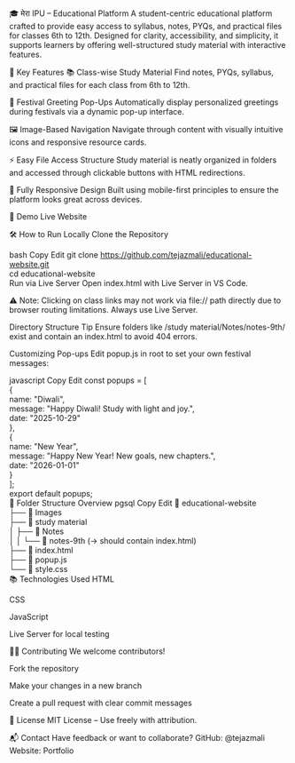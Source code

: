 🎓 मेरा IPU – Educational Platform
A student-centric educational platform crafted to provide easy access to syllabus, notes, PYQs, and practical files for classes 6th to 12th. Designed for clarity, accessibility, and simplicity, it supports learners by offering well-structured study material with interactive features.

🌟 Key Features
📚 Class-wise Study Material
Find notes, PYQs, syllabus, and practical files for each class from 6th to 12th.

🎉 Festival Greeting Pop-Ups
Automatically display personalized greetings during festivals via a dynamic pop-up interface.

🖼️ Image-Based Navigation
Navigate through content with visually intuitive icons and responsive resource cards.

⚡ Easy File Access Structure
Study material is neatly organized in folders and accessed through clickable buttons with HTML redirections.

📱 Fully Responsive Design
Built using mobile-first principles to ensure the platform looks great across devices.

🔗 Demo
Live Website

🛠️ How to Run Locally
Clone the Repository

bash
Copy
Edit
git clone https://github.com/tejazmali/educational-website.git  
cd educational-website  
Run via Live Server
Open index.html with Live Server in VS Code.

⚠️ Note: Clicking on class links may not work via file:// path directly due to browser routing limitations. Always use Live Server.

Directory Structure Tip
Ensure folders like /study material/Notes/notes-9th/ exist and contain an index.html to avoid 404 errors.

Customizing Pop-ups
Edit popup.js in root to set your own festival messages:

javascript
Copy
Edit
const popups = [  
  {  
    name: "Diwali",  
    message: "Happy Diwali! Study with light and joy.",  
    date: "2025-10-29"  
  },  
  {  
    name: "New Year",  
    message: "Happy New Year! New goals, new chapters.",  
    date: "2026-01-01"  
  }  
];  
export default popups;  
📁 Folder Structure Overview
pgsql
Copy
Edit
📂 educational-website  
├── 📂 Images  
├── 📂 study material  
│   ├── 📂 Notes  
│   │   └── 📂 notes-9th (→ should contain index.html)  
├── 📄 index.html  
├── 📄 popup.js  
└── 📄 style.css  
📚 Technologies Used
HTML

CSS

JavaScript

Live Server for local testing

👨‍💻 Contributing
We welcome contributors!

Fork the repository

Make your changes in a new branch

Create a pull request with clear commit messages

📜 License
MIT License – Use freely with attribution.

📬 Contact
Have feedback or want to collaborate?
GitHub: @tejazmali
Website: Portfolio

